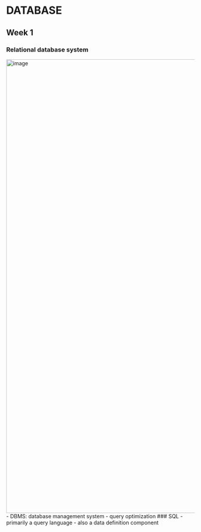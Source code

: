 # DATABASE
## Week 1
### Relational database system
<img width="1213" alt="image" src="https://github.com/user-attachments/assets/9d8b2a0e-cee4-4163-9130-d84e26b13846">
- DBMS: database management system
- query optimization
### SQL
- primarily a query language
- also a data definition component


